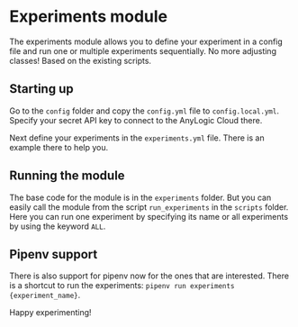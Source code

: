 # Experiments module

The experiments module allows you to define your experiment in a config file and run one or
multiple experiments sequentially. No more adjusting classes! Based on the existing scripts.


## Starting up

Go to the `config` folder and copy the `config.yml` file to `config.local.yml`. Specify
your secret API key to connect to the AnyLogic Cloud there.

Next define your experiments in the `experiments.yml` file. There is an example there to help you.

## Running the module

The base code for the module is in the `experiments` folder. But you can easily call the module
from the script `run_experiments` in the `scripts` folder. Here you can run one experiment by
specifying its name or all experiments by using the keyword `ALL`.

## Pipenv support

There is also support for pipenv now for the ones that are interested. There is a shortcut to
run the experiments: `pipenv run experiments {experiment_name}`.



Happy experimenting!
